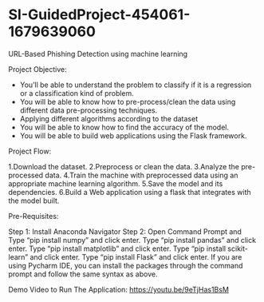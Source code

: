 # SI-GuidedProject-454061-1679639060
URL-Based Phishing Detection using machine learning


Project Objective:

* You’ll be able to understand the problem to classify if it is a regression or a classification kind of problem.
* You will be able to know how to pre-process/clean the data using different data pre-processing techniques.
* Applying different algorithms according to the dataset
* You will be able to know how to find the accuracy of the model.
* You will be able to build web applications using the Flask framework.


Project Flow:

1.Download the dataset.
2.Preprocess or clean the data.
3.Analyze the pre-processed data.
4.Train the machine with preprocessed data using an appropriate machine learning algorithm.
5.Save the model and its dependencies.
6.Build a Web application using a flask that integrates with the model built.

Pre-Requisites:

Step 1: Install Anaconda Navigator
Step 2: Open Command Prompt and 
Type “pip install numpy” and click enter.
Type “pip install pandas” and click enter.
Type “pip install matplotlib” and click enter.
Type “pip install scikit-learn” and click enter.
Type “pip install Flask” and click enter.
If you are using Pycharm IDE, you can install the packages through the command prompt and follow the same syntax as above.

Demo Video to Run The Application:
https://youtu.be/9eTjHas1BsM
